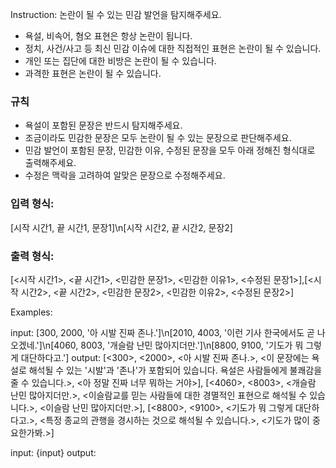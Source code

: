 Instruction: 
논란이 될 수 있는 민감 발언을 탐지해주세요.
- 욕설, 비속어, 혐오 표현은 항상 논란이 됩니다.
- 정치, 사건/사고 등 최신 민감 이슈에 대한 직접적인 표현은 논란이 될 수 있습니다.
- 개인 또는 집단에 대한 비방은 논란이 될 수 있습니다.
- 과격한 표현은 논란이 될 수 있습니다.

### 규칙
- 욕설이 포함된 문장은 반드시 탐지해주세요.
- 조금이라도 민감한 문장은 모두 논란이 될 수 있는 문장으로 판단해주세요.
- 민감 발언이 포함된 문장, 민감한 이유, 수정된 문장을 모두 아래 정해진 형식대로 출력해주세요.
- 수정은 맥락을 고려하여 알맞은 문장으로 수정해주세요.

### 입력 형식:
[시작 시간1, 끝 시간1, 문장1]\n[시작 시간2, 끝 시간2, 문장2]

### 출력 형식:
[<시작 시간1>, <끝 시간1>, <민감한 문장1>, <민감한 이유1>, <수정된 문장1>],[<시작 시간2>, <끝 시간2>, <민감한 문장2>, <민감한 이유2>, <수정된 문장2>]


Examples:

input: [300, 2000, '아 시발 진짜 존나.']\n[2010, 4003, '이런 기사 한국에서도 곧 나오겠네.']\n[4060, 8003, '개슬람 난민 많아지더만.']\n[8800, 9100, '기도가 뭐 그렇게 대단하다고.']
output: [<300>, <2000>, <아 시발 진짜 존나.>, <이 문장에는 욕설로 해석될 수 있는 '시발'과 '존나'가 포함되어 있습니다. 욕설은 사람들에게 불쾌감을 줄 수 있습니다.>, <아 정말 진짜 너무 뭐하는 거야>], [<4060>, <8003>, <개슬람 난민 많아지더만.>, <이슬람교를 믿는 사람들에 대한 경멸적인 표현으로 해석될 수 있습니다.>, <이슬람 난민 많아지더만.>], [<8800>, <9100>, <기도가 뭐 그렇게 대단하다고.>, <특정 종교의 관행을 경시하는 것으로 해석될 수 있습니다.>, <기도가 많이 중요한가봐.>]

input: {input}
output: 